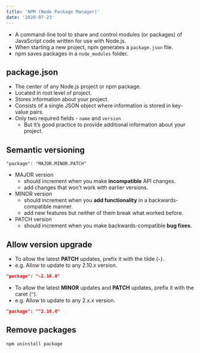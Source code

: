 ```yaml
---
title: 'NPM (Node Package Manager)'
date: '2020-07-23'
---
```


- A command-line tool to share and control modules (or packages) of JavaScript code written for use with Node.js.
- When starting a new project, npm generates a `package.json` file.
- npm saves packages in a `node_modules` folder.

## package.json

- The center of any Node.js project or npm package.
- Located in root level of project.
- Stores information about your project.
- Consists of a single JSON object where information is stored in key-value pairs.
- Only two required fields - `name` and `version`
  - But it’s good practice to provide additional information about your project.

## Semantic versioning

`"package": "MAJOR.MINOR.PATCH"`

- MAJOR version
  - should increment when you make **incompatible** API changes.
  - add changes that won’t work with earlier versions.
- MINOR version
  - should increment when you **add functionality** in a backwards-compatible manner.
  - add new features but neither of them break what worked before.
- PATCH version
  - should increment when you make backwards-compatible **bug fixes**.

## Allow version upgrade

- To allow the latest **PATCH** updates, prefix it with the tilde (`~`).
- e.g. Allow to update to any 2.10.x version.

```json
"package": "~2.10.4"
```

- To allow the latest **MINOR** updates and **PATCH** updates, prefix it with the caret (`^`).
- e.g. Allow to update to any 2.x.x version.

```json
"package": "^2.10.4"
```

## Remove packages

```bash
npm uninstall package
```
